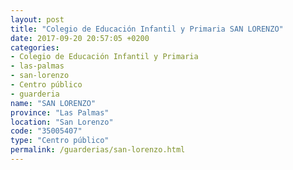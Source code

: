 ```yaml
---
layout: post
title: "Colegio de Educación Infantil y Primaria SAN LORENZO"
date: 2017-09-20 20:57:05 +0200
categories:
- Colegio de Educación Infantil y Primaria
- las-palmas
- san-lorenzo
- Centro público
- guarderia
name: "SAN LORENZO"
province: "Las Palmas"
location: "San Lorenzo"
code: "35005407"
type: "Centro público"
permalink: /guarderias/san-lorenzo.html
---
```


